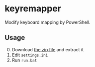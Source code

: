 # keyremapper
Modify keyboard mapping by PowerShell.

## Usage
0. Download [the zip file](https://github.com/saggie/keyremapper/archive/master.zip) and extract it
0. Edit `settings.ini`
0. Run `run.bat`
